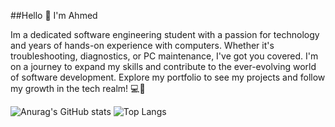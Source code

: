 ##Hello 👋 I'm Ahmed

Im a dedicated software engineering student with a passion for technology and years of hands-on experience with computers. Whether it's troubleshooting, diagnostics, or PC maintenance, I've got you covered. I'm on a journey to expand my skills and contribute to the ever-evolving world of software development. Explore my portfolio to see my projects and follow my growth in the tech realm! 💻🚀

![Anurag's GitHub stats](https://github-readme-stats.vercel.app/api?username=ahmed-l2&show_icons=true&theme=tokyonight)
![Top Langs](https://github-readme-stats.vercel.app/api/top-langs/?username=ahmed-l2&layout=compact&theme=tokyonight)
